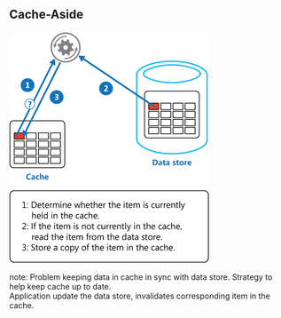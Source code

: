 ## Cache-Aside

![Cache-Aside](../resources/images/cache-aside.png)

note:
Problem keeping data in cache in sync with data store. Strategy to help keep cache up to date.  
Application update the data store, invalidates corresponding item in the cache.  
